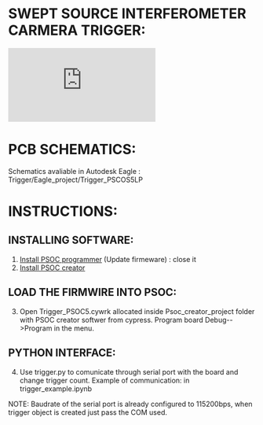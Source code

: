 # SWEPT SOURCE INTERFEROMETER CARMERA TRIGGER:

![swept source interferometer scheme](https://github.com/MarKo7s/swept-source-trigger-interferometer/blob/release/images/swept_source.pdf)

# PCB SCHEMATICS:
Schematics avaliable in Autodesk Eagle : Trigger/Eagle_project/Trigger_PSCOS5LP
# INSTRUCTIONS:
## INSTALLING SOFTWARE:
1) [Install PSOC programmer](https://softwaretools.infineon.com/tools/com.ifx.tb.tool.psocprogrammer) (Update firmeware) : close it
2) [Install PSOC creator](https://www.infineon.com/cms/en/design-support/tools/sdk/psoc-software/psoc-creator/)

## LOAD THE FIRMWIRE INTO PSOC:
3) Open Trigger_PSOC5.cywrk allocated inside Psoc_creator_project folder with PSOC creator softwer from cypress. Program board Debug-->Program in the menu.

## PYTHON INTERFACE:
4) Use trigger.py to comunicate through serial port with the board and change trigger count.
Example of communication: in trigger_example.ipynb 

NOTE: Baudrate of the serial port is already configured to 115200bps, when trigger object is created just pass the COM used.